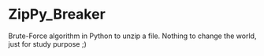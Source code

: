 # ZipPy_Breaker

Brute-Force algorithm in Python to unzip a file.
Nothing to change the world, just for study purpose ;)
